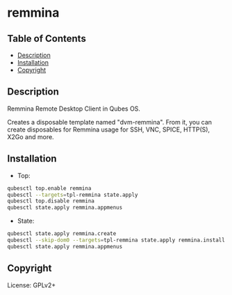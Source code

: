 # remmina

## Table of Contents

* [Description](#description)
* [Installation](#installation)
* [Copyright](#copyright)

## Description

Remmina Remote Desktop Client in Qubes OS.

Creates a disposable template named "dvm-remmina". From it, you can create
disposables for Remmina usage for SSH, VNC, SPICE, HTTP(S), X2Go and more.

## Installation

- Top:
```sh
qubesctl top.enable remmina
qubesctl --targets=tpl-remmina state.apply
qubesctl top.disable remmina
qubesctl state.apply remmina.appmenus
```

- State:
```sh
qubesctl state.apply remmina.create
qubesctl --skip-dom0 --targets=tpl-remmina state.apply remmina.install
qubesctl state.apply remmina.appmenus
```
## Copyright

License: GPLv2+
